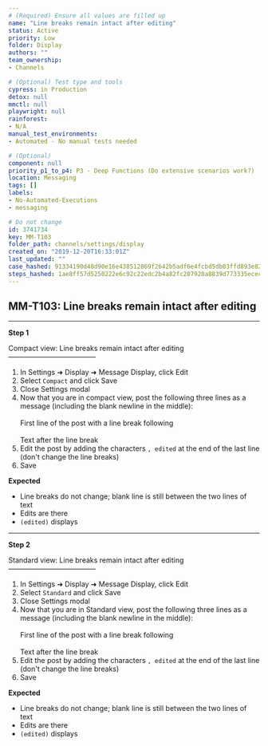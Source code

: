 ```yaml
---
# (Required) Ensure all values are filled up
name: "Line breaks remain intact after editing"
status: Active
priority: Low
folder: Display
authors: ""
team_ownership: 
- Channels

# (Optional) Test type and tools
cypress: in Production
detox: null
mmctl: null
playwright: null
rainforest: 
- N/A
manual_test_environments: 
- Automated - No manual tests needed

# (Optional)
component: null
priority_p1_to_p4: P3 - Deep Functions (Do extensive scenarios work?)
location: Messaging
tags: []
labels: 
- No-Automated-Executions
- messaging

# Do not change
id: 3741734
key: MM-T103
folder_path: channels/settings/display
created_on: "2019-12-20T16:33:01Z"
last_updated: ""
case_hashed: 91334190d48d90e16e438512869f2642b5adf6e4fcbd5db03ffd893e82bd0fe4e3c8cf3991914f105bfc376f4a817f22
steps_hashed: 1ae8ff57d5250222e6c92c22edc2b4a82fc207920a8839d773335ecec4a39cf2f2f449ddd32763290e2d50c7e671168f
---
```


## MM-T103: Line breaks remain intact after editing

---

**Step 1**

Compact view: Line breaks remain intact after editing\
–––––––––––––––––––––––––

1. In Settings ➜ Display ➜ Message Display, click Edit
2. Select `Compact` and click Save
3. Close Settings modal
4. Now that you are in compact view, post the following three lines as a message (including the blank newline in the middle):
   \
   \
   First line of the post with a line break following\
   \
   Text after the line break
5. Edit the post by adding the characters `, edited` at the end of the last line (don't change the line breaks)
6. Save

**Expected**

- Line breaks do not change; blank line is still between the two lines of text
- Edits are there
- `(edited)` displays

---

**Step 2**

Standard view: Line breaks remain intact after editing\
–––––––––––––––––––––––––

1. In Settings ➜ Display ➜ Message Display, click Edit
2. Select `Standard` and click Save
3. Close Settings modal
4. Now that you are in Standard view, post the following three lines as a message (including the blank newline in the middle):
   \
   \
   First line of the post with a line break following\
   \
   Text after the line break
5. Edit the post by adding the characters `, edited` at the end of the last line (don't change the line breaks)
6. Save

**Expected**

- Line breaks do not change; blank line is still between the two lines of text
- Edits are there
- `(edited)` displays
